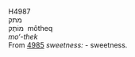 <body>
  <p>H4987<br>  מתק  <br> מוֹתֶק  ‎  môtheq  <br><i>mo‘-thek </i><br>From <a href="h4985.htm">4985</a>  <i>sweetness: - </i>sweetness.<br></p>
 </body>